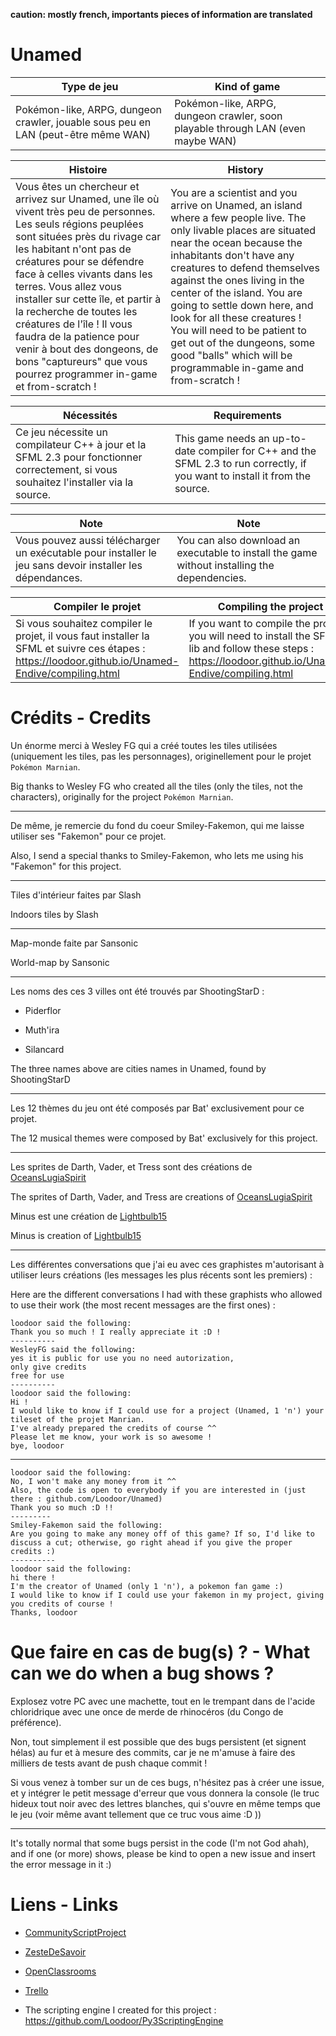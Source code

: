 **caution: mostly french, importants pieces of information are translated**

# Unamed

Type de jeu | Kind of game
----------- | ------------
Pokémon-like, ARPG, dungeon crawler, jouable sous peu en LAN (peut-être même WAN) | Pokémon-like, ARPG, dungeon crawler, soon playable through LAN (even maybe WAN)

Histoire | History
-------- | -------
Vous êtes un chercheur et arrivez sur Unamed, une île où vivent très peu de personnes. Les seuls régions peuplées sont situées près du rivage car les habitant n'ont pas de créatures pour se défendre face à celles vivants dans les terres. Vous allez vous installer sur cette île, et partir à la recherche de toutes les créatures de l'île ! Il vous faudra de la patience pour venir à bout des dongeons, de bons "captureurs" que vous pourrez programmer in-game et from-scratch ! | You are a scientist and you arrive on Unamed, an island where a few people live. The only livable places are situated near the ocean because the inhabitants don't have any creatures to defend themselves against the ones living in the center of the island. You are going to settle down here, and look for all these creatures ! You will need to be patient to get out of the dungeons, some good "balls" which will be programmable in-game and from-scratch !

Nécessités | Requirements
---------- | ------------
Ce jeu nécessite un compilateur C++ à jour et la SFML 2.3 pour fonctionner correctement, si vous souhaitez l'installer via la source. | This game needs an up-to-date compiler for C++ and the SFML 2.3 to run correctly, if you want to install it from the source.

Note | Note
---- | ----
Vous pouvez aussi télécharger un exécutable pour installer le jeu sans devoir installer les dépendances. | You can also download an executable to install the game without installing the dependencies.

Compiler le projet | Compiling the project
------------------ | ---------------------
Si vous souhaitez compiler le projet, il vous faut installer la SFML et suivre ces étapes : https://loodoor.github.io/Unamed-Endive/compiling.html | If you want to compile the project, you will need to install the SFML lib and follow these steps : https://loodoor.github.io/Unamed-Endive/compiling.html 

# Crédits - Credits

Un énorme merci à Wesley FG qui a créé toutes les tiles utilisées (uniquement les tiles, pas les personnages), originellement pour le projet `Pokémon Marnian`.

Big thanks to Wesley FG who created all the tiles (only the tiles, not the characters), originally for the project `Pokémon Marnian`.

----

De même, je remercie du fond du coeur Smiley-Fakemon, qui me laisse utiliser ses "Fakemon" pour ce projet.

Also, I send a special thanks to Smiley-Fakemon, who lets me using his "Fakemon" for this project.

----

Tiles d'intérieur faites par Slash

Indoors tiles by Slash

----

Map-monde faite par Sansonic

World-map by Sansonic

----

Les noms des ces 3 villes ont été trouvés par ShootingStarD :

- Piderflor

- Muth'ira

- Silancard

The three names above are cities names in Unamed, found by ShootingStarD

----

Les 12 thèmes du jeu ont été composés par Bat' exclusivement pour ce projet.

The 12 musical themes were composed by Bat' exclusively for this project.

----

Les sprites de Darth, Vader, et Tress sont des créations de [OceansLugiaSpirit](http://oceanslugiaspirit.deviantart.com/)

The sprites of Darth, Vader, and Tress are creations of [OceansLugiaSpirit](http://oceanslugiaspirit.deviantart.com/)

Minus est une création de [Lightbulb15](http://lightbulb15.deviantart.com)

Minus is creation of [Lightbulb15](http://lightbulb15.deviantart.com)

----

Les différentes conversations que j'ai eu avec ces graphistes m'autorisant à utiliser leurs créations (les messages les plus récents sont les premiers) :

Here are the different conversations I had with these graphists who allowed to use their work (the most recent messages are the first ones) :

```
loodoor said the following:  
Thank you so much ! I really appreciate it :D !  
----------  
WesleyFG said the following:  
yes it is public for use you no need autorization,  
only give credits  
free for use  
----------  
loodoor said the following:  
Hi !  
I would like to know if I could use for a project (Unamed, 1 'n') your tileset of the projet Manrian.  
I've already prepared the credits of course ^^  
Please let me know, your work is so awesome !  
bye, loodoor
```

----

```
loodoor said the following:  
No, I won't make any money from it ^^  
Also, the code is open to everybody if you are interested in (just there : github.com/Loodoor/Unamed)  
Thank you so much :D !!  
---------  
Smiley-Fakemon said the following:  
Are you going to make any money off of this game? If so, I'd like to discuss a cut; otherwise, go right ahead if you give the proper credits :)  
----------  
loodoor said the following:  
hi there !  
I'm the creator of Unamed (only 1 'n'), a pokemon fan game :)  
I would like to know if I could use your fakemon in my project, giving you credits of course !  
Thanks, loodoor
```

# Que faire en cas de bug(s) ? - What can we do when a bug shows ?

Explosez votre PC avec une machette, tout en le trempant dans de l'acide chloridrique avec une once de merde de rhinocéros (du Congo de préférence).

Non, tout simplement il est possible que des bugs persistent (et signent hélas) au fur et à mesure des commits, car je ne m'amuse à faire des milliers de tests avant de push chaque commit !

Si vous venez à tomber sur un de ces bugs, n'hésitez pas à créer une issue, et y intégrer le petit message d'erreur que vous donnera la console (le truc hideux tout noir avec des lettres blanches, qui s'ouvre en même temps que le jeu (voir même avant tellement que ce truc vous aime :D ))

----

It's totally normal that some bugs persist in the code (I'm not God ahah), and if one (or more) shows, please be kind to open a new issue and insert the error message in it :)

# Liens - Links

* [CommunityScriptProject](http://communityscriptproject.com/forum/index.php?topic=1529.0)

* [ZesteDeSavoir](https://zestedesavoir.com/forums/sujet/4155/unamed/)

* [OpenClassrooms](https://openclassrooms.com/forum/sujet/arpg-pygame-2d-unamed)

* [Trello](https://trello.com/b/JdzEnDJf)

* The scripting engine I created for this project : https://github.com/Loodoor/Py3ScriptingEngine
